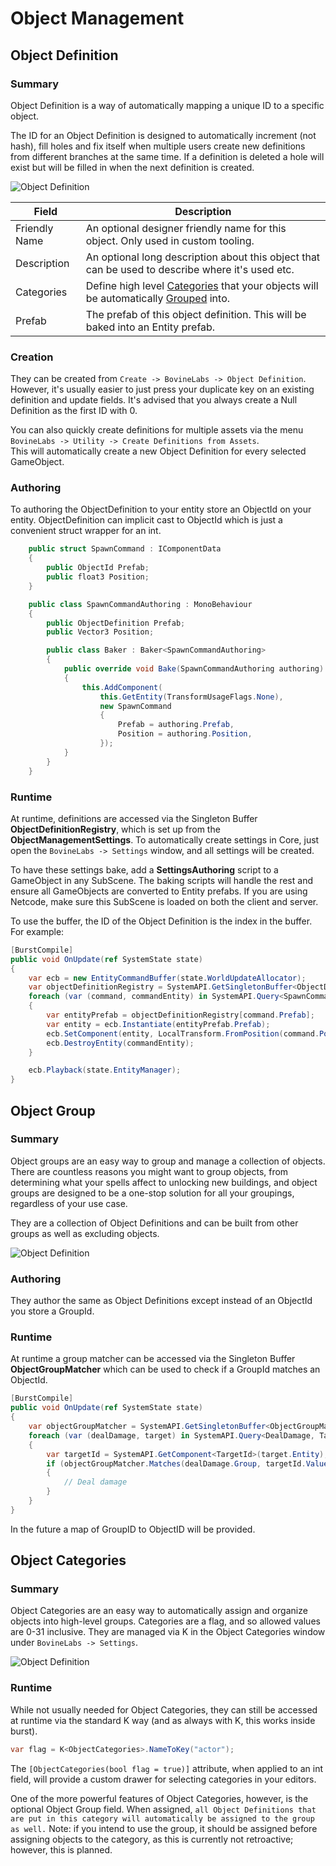 # Object Management
## Object Definition
### Summary
Object Definition is a way of automatically mapping a unique ID to a specific object.  

The ID for an Object Definition is designed to automatically increment (not hash), fill holes and fix itself when multiple users create new definitions from different branches at the same time. If a definition is deleted a hole will exist but will be filled in when the next definition is created.

![Object Definition](Images/ObjectDefinition.png)

|Field|Description|
|----|----|
|Friendly Name|An optional designer friendly name for this object. Only used in custom tooling.|
|Description|An optional long description about this object that can be used to describe where it's used etc.|
|Categories|Define high level [Categories](#object-categories) that your objects will be automatically [Grouped](#object-group) into. |
|Prefab|The prefab of this object definition. This will be baked into an Entity prefab.|

### Creation
They can be created from `Create -> BovineLabs -> Object Definition`.
However, it's usually easier to just press your duplicate key on an existing definition and update fields.
It's advised that you always create a Null Definition as the first ID with 0.

You can also quickly create definitions for multiple assets via the menu `BovineLabs -> Utility -> Create Definitions from Assets`.  
This will automatically create a new Object Definition for every selected GameObject.

### Authoring
To authoring the ObjectDefinition to your entity store an ObjectId on your entity. ObjectDefinition can implicit cast to ObjectId which is just a convenient struct wrapper for an int.
```cs
    public struct SpawnCommand : IComponentData
    {
        public ObjectId Prefab;
        public float3 Position;
    }

    public class SpawnCommandAuthoring : MonoBehaviour
    {
        public ObjectDefinition Prefab;
        public Vector3 Position;

        public class Baker : Baker<SpawnCommandAuthoring>
        {
            public override void Bake(SpawnCommandAuthoring authoring)
            {
                this.AddComponent(
                    this.GetEntity(TransformUsageFlags.None),
                    new SpawnCommand
                    {
                        Prefab = authoring.Prefab,
                        Position = authoring.Position,
                    });
            }
        }
    }
```

### Runtime
At runtime, definitions are accessed via the Singleton Buffer **ObjectDefinitionRegistry**, which is set up from the **ObjectManagementSettings**. To automatically create settings in Core, just open the `BovineLabs -> Settings` window, and all settings will be created.

To have these settings bake, add a **SettingsAuthoring** script to a GameObject in any SubScene. The baking scripts will handle the rest and ensure all GameObjects are converted to Entity prefabs. If you are using Netcode, make sure this SubScene is loaded on both the client and server.

To use the buffer, the ID of the Object Definition is the index in the buffer. For example:

```cs
[BurstCompile]
public void OnUpdate(ref SystemState state)
{
    var ecb = new EntityCommandBuffer(state.WorldUpdateAllocator);
    var objectDefinitionRegistry = SystemAPI.GetSingletonBuffer<ObjectDefinitionRegistry>().AsNativeArray();
    foreach (var (command, commandEntity) in SystemAPI.Query<SpawnCommand>().WithEntityAccess())
    {
        var entityPrefab = objectDefinitionRegistry[command.Prefab];
        var entity = ecb.Instantiate(entityPrefab.Prefab);
        ecb.SetComponent(entity, LocalTransform.FromPosition(command.Position));
        ecb.DestroyEntity(commandEntity);
    }

    ecb.Playback(state.EntityManager);
}
```

## Object Group
### Summary
Object groups are an easy way to group and manage a collection of objects. There are countless reasons you might want to group objects, from determining what your spells affect to unlocking new buildings, and object groups are designed to be a one-stop solution for all your groupings, regardless of your use case.

They are a collection of Object Definitions and can be built from other groups as well as excluding objects.

![Object Definition](Images/ObjectGroups.png)

### Authoring
They author the same as Object Definitions except instead of an ObjectId you store a GroupId.

### Runtime
At runtime a group matcher can be accessed via the Singleton Buffer **ObjectGroupMatcher** which can be used to check if a GroupId matches an ObjectId.

```cs
[BurstCompile]
public void OnUpdate(ref SystemState state)
{
    var objectGroupMatcher = SystemAPI.GetSingletonBuffer<ObjectGroupMatcher>();
    foreach (var (dealDamage, target) in SystemAPI.Query<DealDamage, Target>())
    {
        var targetId = SystemAPI.GetComponent<TargetId>(target.Entity);
        if (objectGroupMatcher.Matches(dealDamage.Group, targetId.Value))
        {
            // Deal damage
        }
    }
}
```

In the future a map of GroupID to ObjectID will be provided.

## Object Categories
### Summary
Object Categories are an easy way to automatically assign and organize objects into high-level groups. Categories are a flag, and so allowed values are 0-31 inclusive.
They are managed via K in the Object Categories window under `BovineLabs -> Settings`.

![Object Definition](Images/ObjectCategories.png)

### Runtime
While not usually needed for Object Categories, they can still be accessed at runtime via the standard K way (and as always with K, this works inside burst).
```cs
var flag = K<ObjectCategories>.NameToKey("actor");
```

The `[ObjectCategories(bool flag = true)]` attribute, when applied to an int field, will provide a custom drawer for selecting categories in your editors.

One of the more powerful features of Object Categories, however, is the optional Object Group field. When assigned, `all Object Definitions that are put in this category will automatically be assigned to the group as well.` Note: if you intend to use the group, it should be assigned before assigning objects to the category, as this is currently not retroactive; however, this is planned.